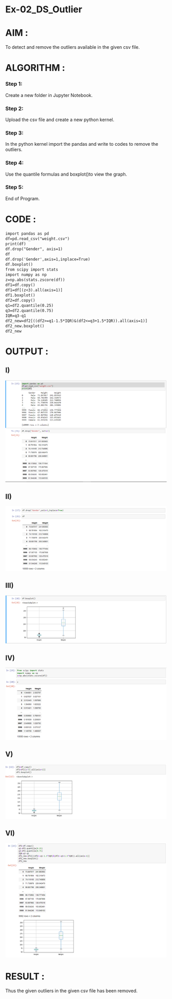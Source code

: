 # Ex-02_DS_Outlier

# AIM :
To detect and remove the outliers available in the given csv file.

# ALGORITHM :

### Step 1:
Create a new folder in Jupyter Notebook.

### Step 2:
Upload the csv file and create a new python kernel.

### Step 3:
In the python kernel import the pandas and write to codes to remove the outliers.

### Step 4:
Use the quantile formulas and boxplot()to view the graph.

### Step 5:
End of Program.

# CODE :
```
import pandas as pd
df=pd.read_csv("weight.csv")
print(df)
df.drop("Gender", axis=1)
df
df.drop('Gender',axis=1,inplace=True)
df.boxplot()
from scipy import stats
import numpy as np
z=np.abs(stats.zscore(df))
df1=df.copy()
df1=df[(z<3).all(axis=1)]
df1.boxplot()
df2=df.copy()
q1=df2.quantile(0.25)
q3=df2.quantile(0.75)
IQR=q3-q1
df2_new=df2[((df2>=q1-1.5*IQR)&(df2<=q3+1.5*IQR)).all(axis=1)]
df2_new.boxplot()
df2_new
```
# OUTPUT :
## I) 
![output](./out1.png)
## II)
![output](./out2.png)
## III)
![output](./out3.png)
## IV)
![output](./out4.png)
## V)
![output](./out5.png)
## VI)
![output](./out6.png)

# RESULT :
Thus the given outliers in the given csv file has been removed.